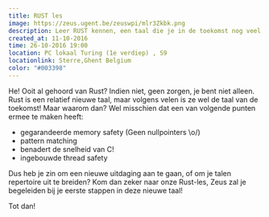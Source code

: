 ```yaml
---
title: RUST les
image: https://zeus.ugent.be/zeuswpi/mlr3Zkbk.png
description: Leer RUST kennen, een taal die je in de toekomst nog veel zult zien!
created_at: 11-10-2016
time: 26-10-2016 19:00
location: PC lokaal Turing (1e verdiep) , S9
locationlink: Sterre,Ghent Belgium
color: "#003398"
---
```


He!
Ooit al gehoord van Rust?
Indien niet, geen zorgen, je bent niet alleen.
Rust is een relatief nieuwe taal, maar volgens velen is ze wel de taal van de toekomst!
Maar waarom dan? Wel misschien dat een van volgende punten ermee te maken heeft:

* gegarandeerde memory safety (Geen nullpointers \o/)
* pattern matching
* benadert de snelheid van C!
* ingebouwde thread safety

Dus heb je zin om een nieuwe uitdaging aan te gaan, of om je talen repertoire uit te breiden?
Kom dan zeker naar onze Rust-les, Zeus zal je begeleiden bij je eerste stappen in deze nieuwe taal!

Tot dan!
